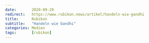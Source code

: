 ```yaml
---
date:       2020-09-29
redirect:   https://www.rubikon.news/artikel/handeln-wie-gandhi
title:      Rubikon
subtitle:   "Handeln wie Gandhi"
categories: Medien
tags:       [rubikon]
---
```


